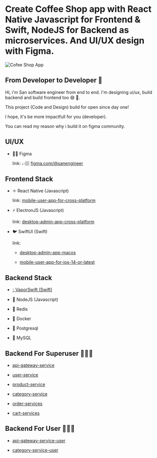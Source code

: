 # Create Coffee Shop app with React Native Javascript for Frontend & Swift, NodeJS for Backend as microservices. And UI/UX design with Figma.

![Cofee Shop App](https://res.cloudinary.com/dsv9w1ey3/image/upload/v1629468770/github-images/coffee-shop-app-with-react-native_grjojt.gif)

## From Developer to Developer 👋

Hi, i'm San software engineer from end to end. I'm designing ui/ux, build backend and build frontend too 😅 🤝.

This project (Code and Design) build for open since day one!

I hope, it's be more impactfull for you (developer).

You can read my reason why i build it on figma community.

## UI/UX

- 🤳🏾 Figma

  link: 👉🏽 [figma.com/@sanengineer](https://www.figma.com/community/file/1003028805054591295/Ecommerce-Mobile%2C-Web-%26-Desktop-App-For-User-and-Admin)

## Frontend Stack

- ⚛️ React Native (Javascript)

  link: [mobile-user-app-for-cross-platform](https://github.com/sanengineer/ecommerce-with-react-native)

- ⚡️ ElectronJS (Javascript)

  link: [desktop-admin-app-cross-platform](https://github.com/sanengineer/ecommerce-admin-dekstop-electronjs)

- 🐦 SwiftUI (Swift)

  link:

  - [desktop-admin-app-macos](https://github.com/sanengineer/ecommerce-admin-macos-swiftui)

  - [mobile-user-app-for-ios-14-or-latest](https://github.com/sanengineer/ecommerce-with-swift-ui)

## Backend Stack

- [💧 VaporSwift (Swift)](https://github.com/vapor)

- 🧼 NodeJS (Javascript)
- 🦑 Redis
- 🐳 Docker
- 🐘 Postgresql
- 🐬 MySQL

## Backend For Superuser 🕵🏽‍♂️

- [api-gateway-service](https://github.com/sanengineer/microservices-api-gateway-with-swift-on-server)

- [user-service](https://github.com/sanengineer/microservices-swift-postgresql-user-services)

- [product-service](https://github.com/sanengineer/microservices-swift-postgresql-product-services)

- [category-service](https://github.com/sanengineer/microservices-swift-postgresql-category-services)

- [order-services](https://github.com/sanengineer/microservices-nodejs-postgresql-order-services)

- [cart-services](https://github.com/sanengineer/microservices-nodejs-postgresql-cart-services)

## Backend For User 🙋🏽‍♂️

- [api-gateway-service-user](https://github.com/sanengineer/microservices-api-gateway-with-swift-on-server-foruser)

- [category-service-user](https://github.com/sanengineer/microservices-swift-postgresql-category-services-user)
